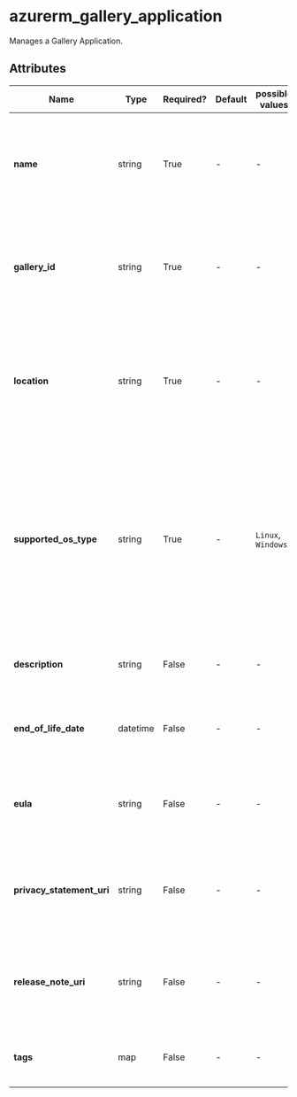 # azurerm_gallery_application

Manages a Gallery Application.

## Attributes

| Name | Type | Required? | Default  | possible values | Description |
| ---- | ---- | --------- | -------- | ----------- | ----------- |
| **name** | string | True | -  |  -  | The name of the Gallery Application. Changing this forces a new resource to be created. | 
| **gallery_id** | string | True | -  |  -  | The ID of the Shared Image Gallery. Changing this forces a new resource to be created. | 
| **location** | string | True | -  |  -  | The Azure Region where the Gallery Application exists. Changing this forces a new resource to be created. | 
| **supported_os_type** | string | True | -  |  `Linux`, `Windows`  | The type of the Operating System supported for the Gallery Application. Possible values are `Linux` and `Windows`. Changing this forces a new resource to be created. | 
| **description** | string | False | -  |  -  | A description of the Gallery Application. | 
| **end_of_life_date** | datetime | False | -  |  -  | The end of life date in RFC3339 format of the Gallery Application. | 
| **eula** | string | False | -  |  -  | The End User Licence Agreement of the Gallery Application. | 
| **privacy_statement_uri** | string | False | -  |  -  | The URI containing the Privacy Statement associated with the Gallery Application. | 
| **release_note_uri** | string | False | -  |  -  | The URI containing the Release Notes associated with the Gallery Application. | 
| **tags** | map | False | -  |  -  | A mapping of tags to assign to the Gallery Application. | 


